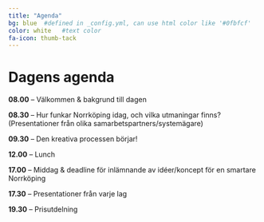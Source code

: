 ```yaml
---
title: "Agenda"
bg: blue  #defined in _config.yml, can use html color like '#0fbfcf'
color: white   #text color
fa-icon: thumb-tack
---
```


# Dagens agenda

**08.00** – Välkommen & bakgrund till dagen

**08.30** – Hur funkar Norrköping idag, och vilka utmaningar finns?
(Presentationer från olika samarbetspartners/systemägare)

**09.30** – Den kreativa processen börjar!

**12.00** – Lunch

**17.00** – Middag & deadline för inlämnande av idéer/koncept för en smartare Norrköping

**17.30** – Presentationer från varje lag

**19.30** – Prisutdelning